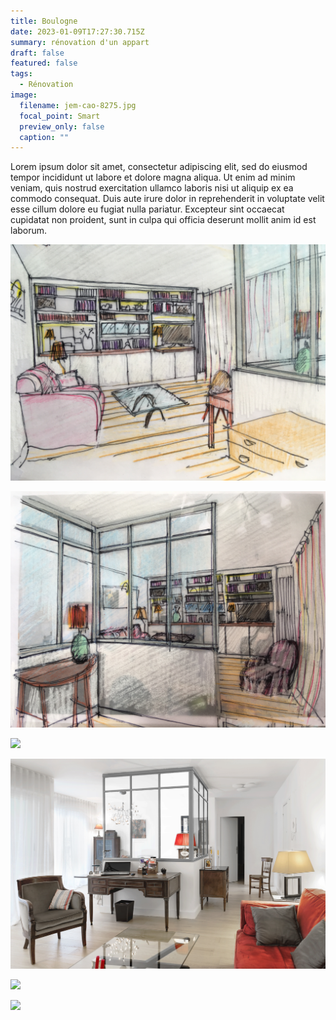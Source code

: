 ```yaml
---
title: Boulogne
date: 2023-01-09T17:27:30.715Z
summary: rénovation d'un appart
draft: false
featured: false
tags:
  - Rénovation
image:
  filename: jem-cao-8275.jpg
  focal_point: Smart
  preview_only: false
  caption: ""
---
```

Lorem ipsum dolor sit amet, consectetur adipiscing elit, sed do eiusmod tempor incididunt ut labore et dolore magna aliqua. Ut enim ad minim veniam, quis nostrud exercitation ullamco laboris nisi ut aliquip ex ea commodo consequat. Duis aute irure dolor in reprehenderit in voluptate velit esse cillum dolore eu fugiat nulla pariatur. Excepteur sint occaecat cupidatat non proident, sunt in culpa qui officia deserunt mollit anim id est laborum.


![](sketch1.jpg)

![](sketch2.jpg)

![](jem-cao-8239.jpg)

![](jem-cao-8251.jpg)

![](jem-cao-8260.jpg)

![](jem-cao-8278.jpg)